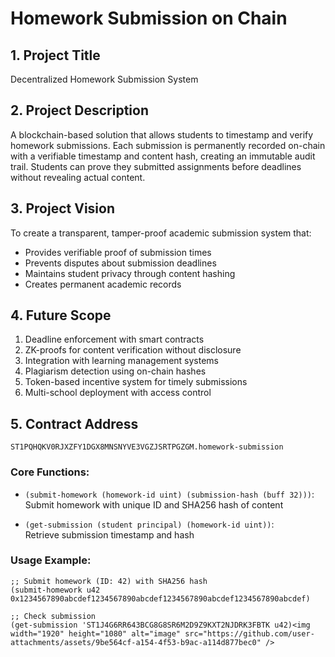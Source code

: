 # Homework Submission on Chain

## 1. Project Title
Decentralized Homework Submission System

## 2. Project Description
A blockchain-based solution that allows students to timestamp and verify homework submissions. Each submission is permanently recorded on-chain with a verifiable timestamp and content hash, creating an immutable audit trail. Students can prove they submitted assignments before deadlines without revealing actual content.

## 3. Project Vision
To create a transparent, tamper-proof academic submission system that:
- Provides verifiable proof of submission times
- Prevents disputes about submission deadlines
- Maintains student privacy through content hashing
- Creates permanent academic records

## 4. Future Scope
1. Deadline enforcement with smart contracts
2. ZK-proofs for content verification without disclosure
3. Integration with learning management systems
4. Plagiarism detection using on-chain hashes
5. Token-based incentive system for timely submissions
6. Multi-school deployment with access control

## 5. Contract Address
`ST1PQHQKV0RJXZFY1DGX8MNSNYVE3VGZJSRTPGZGM.homework-submission`

### Core Functions:
- `(submit-homework (homework-id uint) (submission-hash (buff 32)))`:  
  Submit homework with unique ID and SHA256 hash of content
  
- `(get-submission (student principal) (homework-id uint))`:  
  Retrieve submission timestamp and hash

### Usage Example:
```clarity
;; Submit homework (ID: 42) with SHA256 hash
(submit-homework u42 0x1234567890abcdef1234567890abcdef1234567890abcdef1234567890abcdef)

;; Check submission
(get-submission 'ST1J4G6RR643BCG8G8SR6M2D9Z9KXT2NJDRK3FBTK u42)<img width="1920" height="1080" alt="image" src="https://github.com/user-attachments/assets/9be564cf-a154-4f53-b9ac-a114d877bec0" />
